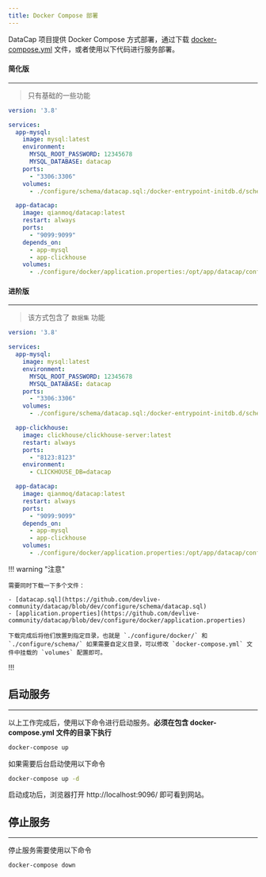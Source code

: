 ```yaml
---
title: Docker Compose 部署
---
```


DataCap 项目提供 Docker Compose 方式部署，通过下载 [docker-compose.yml](https://github.com/devlive-community/datacap/blob/dev/docker-compose.yml) 文件，或者使用以下代码进行服务部署。

#### 简化版

---

> 只有基础的一些功能

```yaml
version: '3.8'

services:
  app-mysql:
    image: mysql:latest
    environment:
      MYSQL_ROOT_PASSWORD: 12345678
      MYSQL_DATABASE: datacap
    ports:
      - "3306:3306"
    volumes:
      - ./configure/schema/datacap.sql:/docker-entrypoint-initdb.d/schema.sql

  app-datacap:
    image: qianmoq/datacap:latest
    restart: always
    ports:
      - "9099:9099"
    depends_on:
      - app-mysql
      - app-clickhouse
    volumes:
      - ./configure/docker/application.properties:/opt/app/datacap/configure/application.properties
```

#### 进阶版

---

> 该方式包含了 `数据集` 功能

```yaml
version: '3.8'

services:
  app-mysql:
    image: mysql:latest
    environment:
      MYSQL_ROOT_PASSWORD: 12345678
      MYSQL_DATABASE: datacap
    ports:
      - "3306:3306"
    volumes:
      - ./configure/schema/datacap.sql:/docker-entrypoint-initdb.d/schema.sql

  app-clickhouse:
    image: clickhouse/clickhouse-server:latest
    restart: always
    ports:
      - "8123:8123"
    environment:
      - CLICKHOUSE_DB=datacap

  app-datacap:
    image: qianmoq/datacap:latest
    restart: always
    ports:
      - "9099:9099"
    depends_on:
      - app-mysql
      - app-clickhouse
    volumes:
      - ./configure/docker/application.properties:/opt/app/datacap/configure/application.properties
```

!!! warning "注意"

    需要同时下载一下多个文件：

    - [datacap.sql](https://github.com/devlive-community/datacap/blob/dev/configure/schema/datacap.sql)
    - [application.properties](https://github.com/devlive-community/datacap/blob/dev/configure/docker/application.properties)

    下载完成后将他们放置到指定目录，也就是 `./configure/docker/` 和 `./configure/schema/` 如果需要自定义目录，可以修改 `docker-compose.yml` 文件中挂载的 `volumes` 配置即可。

!!!

## 启动服务

---

以上工作完成后，使用以下命令进行启动服务。**必须在包含 docker-compose.yml 文件的目录下执行**

```bash
docker-compose up
```

如果需要后台启动使用以下命令

```bash
docker-compose up -d
```

启动成功后，浏览器打开 http://localhost:9096/ 即可看到网站。

## 停止服务

---

停止服务需要使用以下命令

```bash
docker-compose down
```
